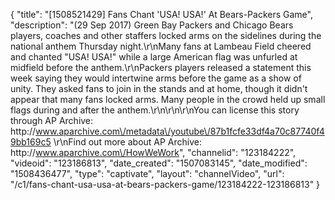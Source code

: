{
    "title": "[1508521429] Fans Chant 'USA! USA!' At Bears-Packers Game",
    "description": "(29 Sep 2017) Green Bay Packers and Chicago Bears players, coaches and other staffers locked arms on the sidelines during the national anthem Thursday night.\r\nMany fans at Lambeau Field cheered and chanted \"USA! USA!\" while a large American flag was unfurled at midfield before the anthem.\r\nPackers players released a statement this week saying they would intertwine arms before the game as a show of unity. They asked fans to join in the stands and at home, though it didn't appear that many fans locked arms. Many people in the crowd held up small flags during and after the anthem.\r\n\r\n\r\nYou can license this story through AP Archive: http:\/\/www.aparchive.com\/metadata\/youtube\/87b1fcfe33df4a70c87740f49bb169c5 \r\nFind out more about AP Archive: http:\/\/www.aparchive.com\/HowWeWork",
    "channelid": "123184222",
    "videoid": "123186813",
    "date_created": "1507083145",
    "date_modified": "1508436477",
    "type": "captivate",
    "layout": "channelVideo",
    "url": "\/c1\/fans-chant-usa-usa-at-bears-packers-game\/123184222-123186813"
}